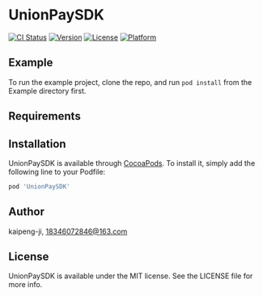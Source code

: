 # UnionPaySDK

[![CI Status](https://img.shields.io/travis/kaipeng-ji/UnionPaySDK.svg?style=flat)](https://travis-ci.org/kaipeng-ji/UnionPaySDK)
[![Version](https://img.shields.io/cocoapods/v/UnionPaySDK.svg?style=flat)](https://cocoapods.org/pods/UnionPaySDK)
[![License](https://img.shields.io/cocoapods/l/UnionPaySDK.svg?style=flat)](https://cocoapods.org/pods/UnionPaySDK)
[![Platform](https://img.shields.io/cocoapods/p/UnionPaySDK.svg?style=flat)](https://cocoapods.org/pods/UnionPaySDK)

## Example

To run the example project, clone the repo, and run `pod install` from the Example directory first.

## Requirements

## Installation

UnionPaySDK is available through [CocoaPods](https://cocoapods.org). To install
it, simply add the following line to your Podfile:

```ruby
pod 'UnionPaySDK'
```

## Author

kaipeng-ji, 18346072846@163.com

## License

UnionPaySDK is available under the MIT license. See the LICENSE file for more info.

